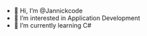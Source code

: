 - 👋 Hi, I’m @Jannickcode
- 👀 I’m interested in Application Development
- 🌱 I’m currently learning C#

<!---
Jannickcode/Jannickcode is a ✨ special ✨ repository because its `README.md` (this file) appears on your GitHub profile.
You can click the Preview link to take a look at your changes.
--->
